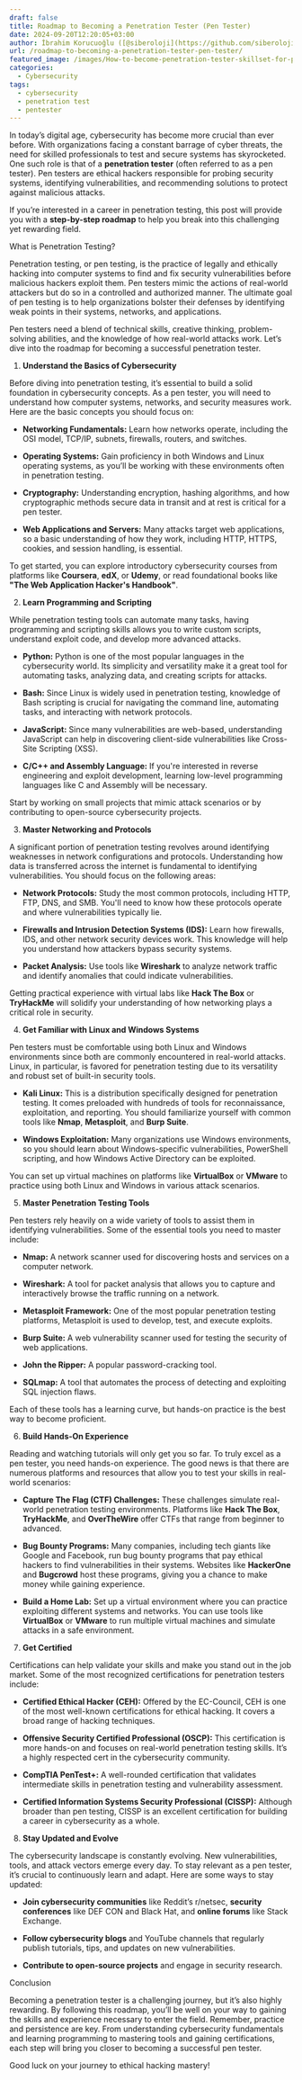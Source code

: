 ```yaml
---
draft: false
title: Roadmap to Becoming a Penetration Tester (Pen Tester)
date: 2024-09-20T12:20:05+03:00
author: İbrahim Korucuoğlu ([@siberoloji](https://github.com/siberoloji))
url: /roadmap-to-becoming-a-penetration-tester-pen-tester/
featured_image: /images/How-to-become-penetration-tester-skillset-for-pen-testing.png
categories:
  - Cybersecurity
tags:
  - cybersecurity
  - penetration test
  - pentester
---
```



In today’s digital age, cybersecurity has become more crucial than ever before. With organizations facing a constant barrage of cyber threats, the need for skilled professionals to test and secure systems has skyrocketed. One such role is that of a **penetration tester** (often referred to as a pen tester). Pen testers are ethical hackers responsible for probing security systems, identifying vulnerabilities, and recommending solutions to protect against malicious attacks.



If you’re interested in a career in penetration testing, this post will provide you with a **step-by-step roadmap** to help you break into this challenging yet rewarding field.





What is Penetration Testing?



Penetration testing, or pen testing, is the practice of legally and ethically hacking into computer systems to find and fix security vulnerabilities before malicious hackers exploit them. Pen testers mimic the actions of real-world attackers but do so in a controlled and authorized manner. The ultimate goal of pen testing is to help organizations bolster their defenses by identifying weak points in their systems, networks, and applications.



Pen testers need a blend of technical skills, creative thinking, problem-solving abilities, and the knowledge of how real-world attacks work. Let’s dive into the roadmap for becoming a successful penetration tester.





1. **Understand the Basics of Cybersecurity**



Before diving into penetration testing, it’s essential to build a solid foundation in cybersecurity concepts. As a pen tester, you will need to understand how computer systems, networks, and security measures work. Here are the basic concepts you should focus on:


* **Networking Fundamentals:** Learn how networks operate, including the OSI model, TCP/IP, subnets, firewalls, routers, and switches.

* **Operating Systems:** Gain proficiency in both Windows and Linux operating systems, as you’ll be working with these environments often in penetration testing.

* **Cryptography:** Understanding encryption, hashing algorithms, and how cryptographic methods secure data in transit and at rest is critical for a pen tester.

* **Web Applications and Servers:** Many attacks target web applications, so a basic understanding of how they work, including HTTP, HTTPS, cookies, and session handling, is essential.




To get started, you can explore introductory cybersecurity courses from platforms like **Coursera**, **edX**, or **Udemy**, or read foundational books like **"The Web Application Hacker's Handbook"**.





2. **Learn Programming and Scripting**



While penetration testing tools can automate many tasks, having programming and scripting skills allows you to write custom scripts, understand exploit code, and develop more advanced attacks.


* **Python:** Python is one of the most popular languages in the cybersecurity world. Its simplicity and versatility make it a great tool for automating tasks, analyzing data, and creating scripts for attacks.

* **Bash:** Since Linux is widely used in penetration testing, knowledge of Bash scripting is crucial for navigating the command line, automating tasks, and interacting with network protocols.

* **JavaScript:** Since many vulnerabilities are web-based, understanding JavaScript can help in discovering client-side vulnerabilities like Cross-Site Scripting (XSS).

* **C/C++ and Assembly Language:** If you're interested in reverse engineering and exploit development, learning low-level programming languages like C and Assembly will be necessary.




Start by working on small projects that mimic attack scenarios or by contributing to open-source cybersecurity projects.





3. **Master Networking and Protocols**



A significant portion of penetration testing revolves around identifying weaknesses in network configurations and protocols. Understanding how data is transferred across the internet is fundamental to identifying vulnerabilities. You should focus on the following areas:


* **Network Protocols:** Study the most common protocols, including HTTP, FTP, DNS, and SMB. You'll need to know how these protocols operate and where vulnerabilities typically lie.

* **Firewalls and Intrusion Detection Systems (IDS):** Learn how firewalls, IDS, and other network security devices work. This knowledge will help you understand how attackers bypass security systems.

* **Packet Analysis:** Use tools like **Wireshark** to analyze network traffic and identify anomalies that could indicate vulnerabilities.




Getting practical experience with virtual labs like **Hack The Box** or **TryHackMe** will solidify your understanding of how networking plays a critical role in security.





4. **Get Familiar with Linux and Windows Systems**



Pen testers must be comfortable using both Linux and Windows environments since both are commonly encountered in real-world attacks. Linux, in particular, is favored for penetration testing due to its versatility and robust set of built-in security tools.


* **Kali Linux:** This is a distribution specifically designed for penetration testing. It comes preloaded with hundreds of tools for reconnaissance, exploitation, and reporting. You should familiarize yourself with common tools like **Nmap**, **Metasploit**, and **Burp Suite**.

* **Windows Exploitation:** Many organizations use Windows environments, so you should learn about Windows-specific vulnerabilities, PowerShell scripting, and how Windows Active Directory can be exploited.




You can set up virtual machines on platforms like **VirtualBox** or **VMware** to practice using both Linux and Windows in various attack scenarios.





5. **Master Penetration Testing Tools**



Pen testers rely heavily on a wide variety of tools to assist them in identifying vulnerabilities. Some of the essential tools you need to master include:


* **Nmap:** A network scanner used for discovering hosts and services on a computer network.

* **Wireshark:** A tool for packet analysis that allows you to capture and interactively browse the traffic running on a network.

* **Metasploit Framework:** One of the most popular penetration testing platforms, Metasploit is used to develop, test, and execute exploits.

* **Burp Suite:** A web vulnerability scanner used for testing the security of web applications.

* **John the Ripper:** A popular password-cracking tool.

* **SQLmap:** A tool that automates the process of detecting and exploiting SQL injection flaws.




Each of these tools has a learning curve, but hands-on practice is the best way to become proficient.





6. **Build Hands-On Experience**



Reading and watching tutorials will only get you so far. To truly excel as a pen tester, you need hands-on experience. The good news is that there are numerous platforms and resources that allow you to test your skills in real-world scenarios:


* **Capture The Flag (CTF) Challenges:** These challenges simulate real-world penetration testing environments. Platforms like **Hack The Box**, **TryHackMe**, and **OverTheWire** offer CTFs that range from beginner to advanced.

* **Bug Bounty Programs:** Many companies, including tech giants like Google and Facebook, run bug bounty programs that pay ethical hackers to find vulnerabilities in their systems. Websites like **HackerOne** and **Bugcrowd** host these programs, giving you a chance to make money while gaining experience.

* **Build a Home Lab:** Set up a virtual environment where you can practice exploiting different systems and networks. You can use tools like **VirtualBox** or **VMware** to run multiple virtual machines and simulate attacks in a safe environment.






7. **Get Certified**



Certifications can help validate your skills and make you stand out in the job market. Some of the most recognized certifications for penetration testers include:


* **Certified Ethical Hacker (CEH):** Offered by the EC-Council, CEH is one of the most well-known certifications for ethical hacking. It covers a broad range of hacking techniques.

* **Offensive Security Certified Professional (OSCP):** This certification is more hands-on and focuses on real-world penetration testing skills. It’s a highly respected cert in the cybersecurity community.

* **CompTIA PenTest+:** A well-rounded certification that validates intermediate skills in penetration testing and vulnerability assessment.

* **Certified Information Systems Security Professional (CISSP):** Although broader than pen testing, CISSP is an excellent certification for building a career in cybersecurity as a whole.






8. **Stay Updated and Evolve**



The cybersecurity landscape is constantly evolving. New vulnerabilities, tools, and attack vectors emerge every day. To stay relevant as a pen tester, it’s crucial to continuously learn and adapt. Here are some ways to stay updated:


* **Join cybersecurity communities** like Reddit’s r/netsec, **security conferences** like DEF CON and Black Hat, and **online forums** like Stack Exchange.

* **Follow cybersecurity blogs** and YouTube channels that regularly publish tutorials, tips, and updates on new vulnerabilities.

* **Contribute to open-source projects** and engage in security research.






Conclusion



Becoming a penetration tester is a challenging journey, but it’s also highly rewarding. By following this roadmap, you’ll be well on your way to gaining the skills and experience necessary to enter the field. Remember, practice and persistence are key. From understanding cybersecurity fundamentals and learning programming to mastering tools and gaining certifications, each step will bring you closer to becoming a successful pen tester.



Good luck on your journey to ethical hacking mastery!
